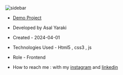 ![sidebar](https://github.com/asalyaraki/sidebar/assets/155806762/c7e06939-3b61-4b6e-975a-bbd916b02163)


- [Demo Project](https://asalyaraki.github.io/sidebar/)

- Developed by Asal Yaraki

- Created - 2024-04-01

- Technologies Used - Html5 , css3 , js

- Role - Frontend

- How to reach me : with my [instagram](https://www.instagram.com/asal_yaraki_web?igsh=MXJl3ZQ==) and [linkedin](https://www.linkedin.com/in/asal-yaraki-9a5a5b2b3)
